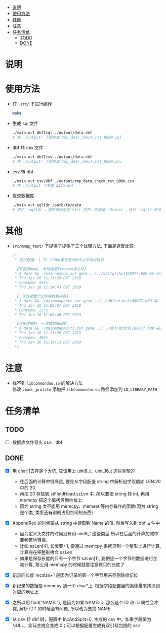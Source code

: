 - [说明](#说明)
- [使用方法](#使用方法)
- [其他](#其他)
- [注意](#注意)
- [任务清单](#任务清单)
  - [TODO](#todo)
  - [DONE](#done)

# 说明

# 使用方法

- 在 `.src/` 下进行编译

  ```sh
  make
  ```

- 生成 sql 文件

  ```sh
  ./main.out dbf2sql ./output/data.dbf
  # 在 ./output/ 下面生成 tmp_data_check_rst_0000.sql
  ```

- dbf 转 csv 文件

  ```sh
  ./main.out dbf2csv ./output/data.dbf
  # 在 ./output/ 下面生成 tmp_data_check_rst_0000.csv
  ```

- csv 转 dbf  

  ```sh
  ./main.out csv2dbf ./output/tmp_data_check_rst_0000.csv
  # 在 ./output 下生成 data.dbf
  ```

- 提交数据库

  ```sh
  ./main.out sqlldr /path/to/data
  # 用了 `sqlldr`，程序自动生成`ctrl`文件，并连接 `Oracal`，执行 `sqllr`命令
  ```

# 其他

- `src/mmap_test/` 下提供了提供了三个处理方法, 下面是速度比较:
  ```cpp
  /*
   * 测试数据: 1.7G 2700w条记录的dbf文件测试耗时
  
   【不使用mmap, 单纯使用fstream读文件】
   * $ date && ./mainnommap.out gene ../../dbf/qtzhzl100077.b09 && date
   * Thu Jan 10 11:15:29 DST 2019
   * Consume: 554s
   * Thu Jan 10 11:24:43 DST 2019
  
   【一次性把整个文件映射到内存】
   * $ date && ./mainmmaponce.out gene ../../dbf/qtzhzl100077.b09 && date
   * Thu Jan 10 11:06:07 DST 2019
   * Consume: 217s
   * Thu Jan 10 11:09:46 DST 2019
  
   【分多次映射, 一次映射500M】
   * $ date && ./mainmmapmulti.out gene ../../dbf/qtzhzl100077.b09 && date
   * Thu Jan 10 11:11:09 DST 2019
   * Consume: 184s
   * Thu Jan 10 11:14:13 DST 2019
   */
  ```

# 注意

- 找不到 `libCommondao.so` 的解决方法  
  修改 `.bash_profile` 添加把 `libCommondao.so` 路径添加到 `LD_LIBRARY_PATH`

# 任务清单

## TODO

- [ ] 数据库文件导出 csv、dbf

## DONE

- [x] 用 char[]去存是个大坑, 应该用上 uint8_t、uint_16_t 这些类型的
  - 在后面的计算中很痛苦, 要先从字段配置 string 中解析出字段值如 LEN:20 中的 20
  - 再把 20 存放到 stFieldHead.szLen 中, 所以要把 string 转 int, 再用 memcpy 把这个值拷贝到地址上
  - 因为 string 类不能用 memcpy、memset 等内存操作的函数(因为 string 是个类, 类里还有别的占用空间的东西)

- [x] AppendRec 的时候要从 string 中读取到 Name 的值, 然后写入到 dbf 文件中
  - 因为定义头文件的时候没有用 uint8_t 这些类型,所以在后面的计算加减中要频繁地转换,
  - 比如 szLen[4], 长度要+1, 要通过 memcpy 来拷贝到一个整形上进行计算, 计算完在把整形拷会 szLen
  - 如果是保存长度的只有一个字节 szLen[1], 要把这一个字节的数据进行加减计算, 那么用 memcpy 的时候就要注意拷贝的长度了

- [x] 记录的长度 recsize+1 是因为记录的第一个字节用来存删除标记位

- [x] 新纪录的数据是 memcpy 到一个 char\*上, 根据字段配置里的偏移量来拷贝到对应的地址上

- [x] 之所以用 find("NAME:"), 是因为如果 NAME:ID, 那么这个 ID 和 ID 属性会冲突, 解析 ID:1 的时候会有问题, 所以改为去找 NAME:

- [x] 从 csv 转 dbf 时，配置中 IncAndSplit=0, 生成的 csv 中，如果字段值为 NULL，实际生成会变成 0；可以根据配置生成有双引号包围的 csv

